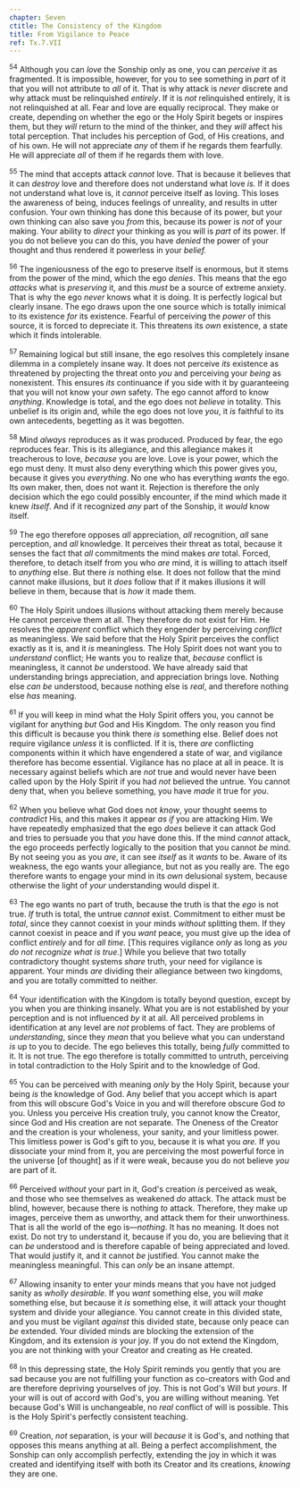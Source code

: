 ```yaml
---
chapter: Seven
ctitle: The Consistency of the Kingdom
title: From Vigilance to Peace
ref: Tx.7.VII
---
```


<sup>54</sup> Although you can *love* the Sonship only as one, you can *perceive*
it as fragmented. It is impossible, however, for you to see something in
*part* of it that you will not attribute to *all* of it. That is why
attack is *never* discrete and why attack must be relinquished
*entirely*. If it is *not* relinquished entirely, it is not relinquished
at all. Fear and love are equally reciprocal. They make or create,
depending on whether the ego or the Holy Spirit begets or inspires them,
but they *will* return to the mind of the thinker, and they *will*
affect his total perception. That includes his perception of God, of His
creations, and of his own. He will not appreciate *any* of them if he
regards them fearfully. He will appreciate *all* of them if he regards
them with love.

<sup>55</sup> The mind that accepts attack *cannot* love. That is because it
believes that it can *destroy* love and therefore does not understand
what love *is.* If it does not understand what love is, it *cannot*
perceive itself as loving. This loses the awareness of being, induces
feelings of unreality, and results in utter confusion. Your own thinking
has done this because of its power, but your own thinking can also save
you *from* this, because its power is *not* of your making. Your ability
to *direct* your thinking as you will is *part* of its power. If you do
not believe you can do this, you have *denied* the power of your thought
and thus rendered it powerless in your *belief.*

<sup>56</sup> The ingeniousness of the ego to preserve itself is enormous, but it
stems from the power of the mind, which the ego *denies*. This means
that the ego *attacks* what is *preserving* it, and this *must* be a
source of extreme anxiety. That is why the ego *never* knows what it is
doing. It is perfectly logical but clearly insane. The ego draws upon
the one source which is totally inimical to its existence *for* its
existence. Fearful of perceiving the *power* of this source, it is
forced to depreciate it. This threatens its *own* existence, a state
which it finds intolerable.

<sup>57</sup> Remaining logical but still insane, the ego resolves this completely
insane dilemma in a completely insane way. It does not perceive *its*
existence as threatened by projecting the threat onto *you* and
perceiving your *being* as nonexistent. This ensures *its* continuance
if you side with it by guaranteeing that you will not know your *own*
safety. The ego cannot afford to know *anything*. Knowledge is total,
and the ego does not *believe* in totality. This unbelief is its origin
and, while the ego does not love *you*, it *is* faithful to its own
antecedents, begetting as it was begotten.

<sup>58</sup> Mind *always* reproduces as it was produced. Produced by fear, the
ego reproduces fear. This is its allegiance, and this allegiance makes
it treacherous to love, *because* you are love. Love is your power,
which the ego must deny. It must also deny everything which this power
gives you, because it gives you *everything*. No one who has everything
*wants* the ego. Its own maker, then, does not want it. Rejection is
therefore the only decision which the ego could possibly encounter, if
the mind which made it knew *itself*. And if it recognized *any* part of
the Sonship, it *would* know itself.

<sup>59</sup> The ego therefore opposes *all* appreciation, *all* recognition,
*all* sane perception, and *all* knowledge. It perceives their threat as
total, because it senses the fact that *all* commitments the mind makes
*are* total. Forced, therefore, to detach itself from you who *are*
mind, it is willing to attach itself to *anything* else. But there *is*
nothing else. It does not follow that the mind cannot make illusions,
but it *does* follow that if it makes illusions it will believe in them,
because that is *how* it made them.

<sup>60</sup> The Holy Spirit undoes illusions without attacking them merely
because He cannot perceive them at all. They therefore do not exist for
Him. He resolves the *apparent* conflict which they engender by
perceiving *conflict* as meaningless. We said before that the Holy
Spirit perceives the conflict exactly as it is, and it *is* meaningless.
The Holy Spirit does not want you to *understand* conflict; He wants you
to realize that, *because* conflict is meaningless, it cannot *be*
understood. We have already said that understanding brings appreciation,
and appreciation brings love. Nothing else *can* *be* understood,
because nothing else is *real*, and therefore nothing else *has*
meaning.

<sup>61</sup> If you will keep in mind what the Holy Spirit offers you, you cannot
be vigilant for anything *but* God and His Kingdom. The only reason you
find this difficult is because you think there *is* something else.
Belief does not require vigilance *unless* it is conflicted. If it is,
there *are* conflicting components within it which have engendered a
state of war, and vigilance therefore has become essential. Vigilance
has no place at all in peace. It is necessary against beliefs which are
*not* true and would never have been called upon by the Holy Spirit if
you had *not* believed the untrue. You cannot deny that, when you
believe something, you have *made* it true for *you*.

<sup>62</sup> When you believe what God does not *know*, your thought seems to
*contradict* His, and this makes it appear *as if* you are attacking
Him. We have repeatedly emphasized that the ego *does* believe it can
attack God and tries to persuade you that *you* have done this. If the
mind *cannot* attack, the ego proceeds perfectly logically to the
position that you cannot *be* mind. By not seeing you as you *are*, it
can see *itself* as it *wants* to be. Aware of its weakness, the ego
wants your allegiance, but not as you really are. The ego therefore
wants to engage your mind in its *own* delusional system, because
otherwise the light of *your* understanding would dispel it.

<sup>63</sup> The ego wants no part of truth, because the truth is that the *ego*
is not true. *If* truth is total, the untrue *cannot* exist. Commitment
to either must be *total*, since they cannot coexist in your minds
*without* splitting them. If they cannot coexist in peace and if you
*want* peace, you must give up the idea of conflict *entirely* and for
*all* *time.* \[This requires vigilance *only* as long as *you do not
recognize what is true*.\] While you believe that two totally
contradictory thought systems *share* truth, your need for vigilance is
apparent. Your minds *are* dividing their allegiance between two
kingdoms, and you are totally committed to neither.

<sup>64</sup> Your identification with the Kingdom is totally beyond question,
except by you when you are thinking insanely. What you are is not
established by your perception and is not influenced *by* it at all. All
perceived problems in identification at any level are *not* problems of
fact. They are problems of *understanding*, since they *mean* that you
believe what you can understand *is* up to you to decide. The ego
believes this totally, being *fully* committed to it. It is not true.
The ego therefore is totally committed to untruth, perceiving in total
contradiction to the Holy Spirit and to the knowledge of God.

<sup>65</sup> You can be perceived with meaning *only* by the Holy Spirit, because
your being *is* the knowledge of God. Any belief that you accept which
is apart from this will obscure God's Voice in you and will therefore
obscure God *to* you. Unless you perceive His creation truly, you cannot
know the Creator, since God and His creation are not separate. The
Oneness of the Creator and the creation is your wholeness, your sanity,
and your limitless power. This limitless power is God's gift to you,
because it is what you *are.* If you dissociate your mind from it, you
are perceiving the most powerful force in the universe \[of thought\] as
if it were weak, because you do not believe *you* are part of it.

<sup>66</sup> Perceived *without* your part in it, God's creation *is* perceived as
weak, and those who see themselves as weakened *do* attack. The attack
must be blind, however, because there is nothing *to* attack. Therefore,
they make up images, perceive them as unworthy, and attack them for
their unworthiness. That is all the world of the ego is—*nothing*. It
has no meaning. It does not exist. Do not try to understand it, because
if you do, you are believing that it can *be* understood and is
therefore capable of being appreciated and loved. That would justify it,
and it cannot *be* justified. You cannot make the meaningless
meaningful. This can *only* be an insane attempt.

<sup>67</sup> Allowing insanity to enter your minds means that you have not judged
sanity as *wholly desirable.* If you *want* something else, you will
*make* something else, but because it *is* something else, it will
attack your thought system and divide your allegiance. You cannot create
in this divided state, and you must be vigilant *against* this divided
state, because only peace can *be* extended. Your divided minds are
blocking the extension of the Kingdom, and its extension *is* your joy.
If you do not extend the Kingdom, you are not thinking with your Creator
and creating as He created.

<sup>68</sup> In this depressing state, the Holy Spirit reminds you gently that you
are sad because you are not fulfilling your function as co-creators with
God and are therefore depriving yourselves of joy. This is not God's
Will but *yours*. If your will is out of accord with God's, you are
willing without meaning. Yet because God's Will is unchangeable, no
*real* conflict of will is possible. This is the Holy Spirit's perfectly
consistent teaching.

<sup>69</sup> Creation, *not* separation, is your will *because* it is God's, and
nothing that opposes this means anything at all. Being a perfect
accomplishment, the Sonship can only accomplish perfectly, extending the
joy in which it was created and identifying itself with both its Creator
and its creations, *knowing* they are one.

